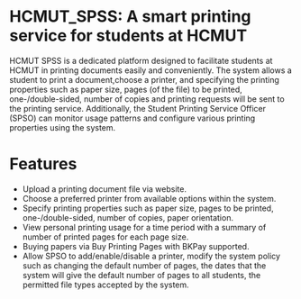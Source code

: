 # HCMUT_SPSS: A smart printing service for students at HCMUT

HCMUT SPSS is a dedicated platform designed to facilitate students at HCMUT in printing documents easily and conveniently. The system allows a student to print a document,choose a printer, and specifying the printing properties such as paper size, pages (of the file) to be printed, one-/double-sided, number of copies and printing requests will be sent to the printing service. Additionally, the Student Printing Service Officer (SPSO) can monitor usage patterns and configure various printing properties using the system.
# Features

- Upload a printing document file via website.
- Choose a preferred printer from available options within the system.
- Specify printing properties such as paper size, pages to be printed, one-/double-sided, number of copies, paper orientation.
- View personal printing usage for a time period with a summary of number of printed pages for each page size.
- Buying papers via Buy Printing Pages with BKPay supported.
- Allow SPSO to add/enable/disable a printer, modify the system policy such as changing the default number of pages, the dates that the system will give the default number of pages to all students, the permitted file types accepted by the system.

